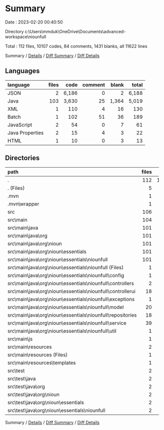 # Summary

Date : 2023-02-20 00:40:50

Directory c:\\Users\\mmduk\\OneDrive\\Documents\\advanced-workspace\\niounfull

Total : 112 files,  10107 codes, 84 comments, 1431 blanks, all 11622 lines

Summary / [Details](details.md) / [Diff Summary](diff.md) / [Diff Details](diff-details.md)

## Languages
| language | files | code | comment | blank | total |
| :--- | ---: | ---: | ---: | ---: | ---: |
| JSON | 2 | 6,186 | 0 | 2 | 6,188 |
| Java | 103 | 3,630 | 25 | 1,364 | 5,019 |
| XML | 1 | 110 | 4 | 16 | 130 |
| Batch | 1 | 102 | 51 | 36 | 189 |
| JavaScript | 2 | 54 | 0 | 7 | 61 |
| Java Properties | 2 | 15 | 4 | 3 | 22 |
| HTML | 1 | 10 | 0 | 3 | 13 |

## Directories
| path | files | code | comment | blank | total |
| :--- | ---: | ---: | ---: | ---: | ---: |
| . | 112 | 10,107 | 84 | 1,431 | 11,622 |
| . (Files) | 5 | 6,439 | 55 | 59 | 6,553 |
| .mvn | 1 | 2 | 0 | 1 | 3 |
| .mvn\\wrapper | 1 | 2 | 0 | 1 | 3 |
| src | 106 | 3,666 | 29 | 1,371 | 5,066 |
| src\\main | 104 | 3,584 | 19 | 1,335 | 4,938 |
| src\\main\\java | 101 | 3,548 | 15 | 1,328 | 4,891 |
| src\\main\\java\\org | 101 | 3,548 | 15 | 1,328 | 4,891 |
| src\\main\\java\\org\\nioun | 101 | 3,548 | 15 | 1,328 | 4,891 |
| src\\main\\java\\org\\nioun\\essentials | 101 | 3,548 | 15 | 1,328 | 4,891 |
| src\\main\\java\\org\\nioun\\essentials\\niounfull | 101 | 3,548 | 15 | 1,328 | 4,891 |
| src\\main\\java\\org\\nioun\\essentials\\niounfull (Files) | 1 | 9 | 0 | 5 | 14 |
| src\\main\\java\\org\\nioun\\essentials\\niounfull\\config | 1 | 20 | 0 | 6 | 26 |
| src\\main\\java\\org\\nioun\\essentials\\niounfull\\controllers | 2 | 72 | 0 | 25 | 97 |
| src\\main\\java\\org\\nioun\\essentials\\niounfull\\controllerui | 18 | 1,161 | 0 | 367 | 1,528 |
| src\\main\\java\\org\\nioun\\essentials\\niounfull\\exceptions | 1 | 9 | 0 | 6 | 15 |
| src\\main\\java\\org\\nioun\\essentials\\niounfull\\model | 20 | 1,228 | 15 | 289 | 1,532 |
| src\\main\\java\\org\\nioun\\essentials\\niounfull\\repositories | 18 | 123 | 0 | 91 | 214 |
| src\\main\\java\\org\\nioun\\essentials\\niounfull\\service | 39 | 899 | 0 | 528 | 1,427 |
| src\\main\\java\\org\\nioun\\essentials\\niounfull\\util | 1 | 27 | 0 | 11 | 38 |
| src\\main\\js | 1 | 13 | 0 | 2 | 15 |
| src\\main\\resources | 2 | 23 | 4 | 5 | 32 |
| src\\main\\resources (Files) | 1 | 13 | 4 | 2 | 19 |
| src\\main\\resources\\templates | 1 | 10 | 0 | 3 | 13 |
| src\\test | 2 | 82 | 10 | 36 | 128 |
| src\\test\\java | 2 | 82 | 10 | 36 | 128 |
| src\\test\\java\\org | 2 | 82 | 10 | 36 | 128 |
| src\\test\\java\\org\\nioun | 2 | 82 | 10 | 36 | 128 |
| src\\test\\java\\org\\nioun\\essentials | 2 | 82 | 10 | 36 | 128 |
| src\\test\\java\\org\\nioun\\essentials\\niounfull | 2 | 82 | 10 | 36 | 128 |

Summary / [Details](details.md) / [Diff Summary](diff.md) / [Diff Details](diff-details.md)
